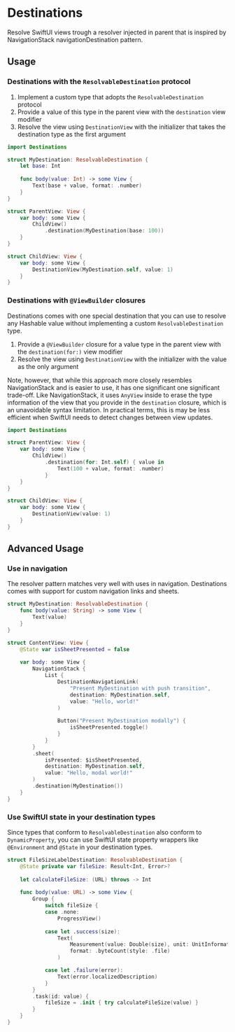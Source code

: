 # Destinations

Resolve SwiftUI views trough a resolver injected in parent that is inspired by NavigationStack navigationDestination pattern.

## Usage

### Destinations with the `ResolvableDestination` protocol

1. Implement a custom type that adopts the `ResolvableDestination` protocol
2. Provide a value of this type in the parent view with the `destination` view modifier
3. Resolve the view using `DestinationView` with the initializer that takes the destination type as the first argument

```swift
import Destinations

struct MyDestination: ResolvableDestination {
    let base: Int
    
    func body(value: Int) -> some View {
        Text(base + value, format: .number)
    }
}

struct ParentView: View {
    var body: some View {
        ChildView()
            .destination(MyDestination(base: 100))
    }
}

struct ChildView: View {
    var body: some View {
        DestinationView(MyDestination.self, value: 1)
    }
}
```

### Destinations with `@ViewBuilder` closures

Destinations comes with one special destination that you can use to resolve any Hashable value without implementing a custom `ResolvableDestination` type.

1. Provide a `@ViewBuilder` closure for a value type in the parent view with the `destination(for:)` view modifier
2. Resolve the view using `DestinationView` with the initializer with the value as the only argument

Note, however, that while this approach more closely resembles NavigationStack and is easier to use, it has one significant one significant trade-off. Like NavigationStack, it uses `AnyView` inside to erase the type information of the view that you provide in the `destination` closure, which is an unavoidable syntax limitation. In practical terms, this is may be less efficient when SwiftUI needs to detect changes between view updates.

```swift
import Destinations

struct ParentView: View {
    var body: some View {
        ChildView()
            .destination(for: Int.self) { value in
                Text(100 + value, format: .number)
            }
    }
}

struct ChildView: View {
    var body: some View {
        DestinationView(value: 1)
    }
}
```

## Advanced Usage

### Use in navigation

The resolver pattern matches very well with uses in navigation. Destinations comes with support for custom navigation links and sheets.

```swift
struct MyDestination: ResolvableDestination {
    func body(value: String) -> some View {
        Text(value)
    }
}

struct ContentView: View {
    @State var isSheetPresented = false
    
    var body: some View {
        NavigationStack {
            List {
                DestinationNavigationLink(
                    "Present MyDestination with push transition",
                    destination: MyDestination.self,
                    value: "Hello, world!"
                )
                
                Button("Present MyDestination modally") {
                    isSheetPresented.toggle()
                }
            }
        }
        .sheet(
            isPresented: $isSheetPresented,
            destination: MyDestination.self,
            value: "Hello, modal world!"
        )
        .destination(MyDestination())
    }
}
```

### Use SwiftUI state in your destination types

Since types that conform to `ResolvableDestination` also conform to `DynamicProperty`, you can use SwiftUI state property wrappers like `@Environment` and `@State` in your destination types.

```swift
struct FileSizeLabelDestination: ResolvableDestination {
    @State private var fileSize: Result<Int, Error>?
    
    let calculateFileSize: (URL) throws -> Int
    
    func body(value: URL) -> some View {
        Group {
            switch fileSize {
            case .none:
                ProgressView()
                
            case let .success(size):
                Text(
                    Measurement(value: Double(size), unit: UnitInformationStorage.bytes),
                    format: .byteCount(style: .file)
                )

            case let .failure(error):
                Text(error.localizedDescription)
            }
        }
        .task(id: value) {
            fileSize = .init { try calculateFileSize(value) }
        }
    }
}

```

